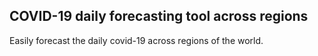 ## COVID-19 daily forecasting tool across regions

Easily forecast the daily covid-19 across regions of the world.
